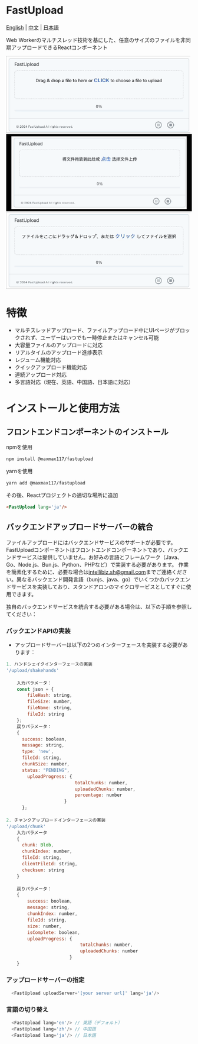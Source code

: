 # FastUpload

[English](README.md) | [中文](README.zh.md) | [日本語](README.ja.md)

Web Workerのマルチスレッド技術を基にした、任意のサイズのファイルを非同期アップロードできるReactコンポーネント

<img src="./public/images/3.gif" width="500" alt="FastUpload">
<img src="./public/images/2.gif" width="530" alt="FastUpload">
<img src="./public/images/1.gif" width="500" alt="FastUpload">

# 特徴
- マルチスレッドアップロード、ファイルアップロード中にUIページがブロックされず、ユーザーはいつでも一時停止またはキャンセル可能
- 大容量ファイルのアップロードに対応
- リアルタイムのアップロード進捗表示
- レジューム機能対応
- クイックアップロード機能対応
- 連続アップロード対応
- 多言語対応（現在、英語、中国語、日本語に対応）

# インストールと使用方法
## フロントエンドコンポーネントのインストール
npmを使用
```bash
npm install @maxmax117/fastupload
```
yarnを使用
```bash
yarn add @maxmax117/fastupload
```
その後、Reactプロジェクトの適切な場所に追加

```html
<FastUpload lang='ja'/>
```

## バックエンドアップロードサーバーの統合
ファイルアップロードにはバックエンドサービスのサポートが必要です。FastUploadコンポーネントはフロントエンドコンポーネントであり、バックエンドサービスは提供していません。お好みの言語とフレームワーク（Java、Go、Node.js、Bun.js、Python、PHPなど）で実装する必要があります。
作業を簡素化するために、必要な場合は<a href="mailto:intellibiz.sh@gmail.com">intellibiz.sh@gmail.com</a>までご連絡ください。異なるバックエンド開発言語（bunjs、java、go）でいくつかのバックエンドサービスを実装しており、スタンドアロンのマイクロサービスとしてすぐに使用できます。

独自のバックエンドサービスを統合する必要がある場合は、以下の手順を参照してください：

### バックエンドAPIの実装

- アップロードサーバーは以下の2つのインターフェースを実装する必要があります：

```js
1. ハンドシェイクインターフェースの実装
'/upload/shakehands'

    入力パラメータ：
    const json = {
        fileHash: string,
        fileSize: number,
        fileName: string,
        fileId: string
    };
    戻りパラメータ：
    {
      success: boolean,
      message: string,
      type: 'new',
      fileId: string,
      chunkSize: number,
      status: "PENDING",
        uploadProgress: {
                          totalChunks: number,
                          uploadedChunks: number,
                          percentage: number
                      }
      };
    
2. チャンクアップロードインターフェースの実装
'/upload/chunk'
    入力パラメータ
    {
      chunk: Blob,
      chunkIndex: number,
      fileId: string,
      clientFileId: string,
      checksum: string
    }
    
    戻りパラメータ：
    {
        success: boolean,
        message: string,
        chunkIndex: number,
        fileId: string,
        size: number,
        isComplete: boolean,
        uploadProgress: {
                            totalChunks: number,
                            uploadedChunks: number
                        }                
    }
```

### アップロードサーバーの指定

```js
  <FastUpload uploadServer='[your server url]' lang='ja'/>
```

### 言語の切り替え

```js
  <FastUpload lang='en'/> // 英語（デフォルト）
  <FastUpload lang='zh'/> // 中国語
  <FastUpload lang='ja'/> // 日本語
``` 